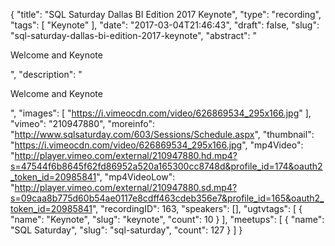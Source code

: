 {
  "title": "SQL Saturday Dallas BI Edition 2017 Keynote",
  "type": "recording",
  "tags": [
    "Keynote"
  ],
  "date": "2017-03-04T21:46:43",
  "draft": false,
  "slug": "sql-saturday-dallas-bi-edition-2017-keynote",
  "abstract": "<p>Welcome and Keynote</p>",
  "description": "<p>Welcome and Keynote</p>",
  "images": [
    "https://i.vimeocdn.com/video/626869534_295x166.jpg"
  ],
  "vimeo": "210947880",
  "moreinfo": "http://www.sqlsaturday.com/603/Sessions/Schedule.aspx",
  "thumbnail": "https://i.vimeocdn.com/video/626869534_295x166.jpg",
  "mp4Video": "http://player.vimeo.com/external/210947880.hd.mp4?s=47544f6b8645f62fd86952a520a165300cc8748d&profile_id=174&oauth2_token_id=20985841",
  "mp4VideoLow": "http://player.vimeo.com/external/210947880.sd.mp4?s=09caa8b775d60b54ae0117e8cdff463cdeb356e7&profile_id=165&oauth2_token_id=20985841",
  "recordingID": 163,
  "speakers": [],
  "ugtvtags": [
    {
      "name": "Keynote",
      "slug": "keynote",
      "count": 10
    }
  ],
  "meetups": [
    {
      "name": "SQL Saturday",
      "slug": "sql-saturday",
      "count": 127
    }
  ]
}